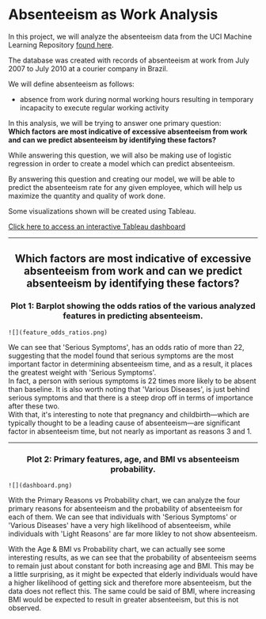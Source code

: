 # Absenteeism as Work Analysis

In this project, we will analyze the absenteeism data from the UCI Machine Learning Repository [found here](https://archive.ics.uci.edu/ml/datasets/Absenteeism+at+work).

The database was created with records of absenteeism at work from July 2007 to July 2010 at a courier company in Brazil.  

We will define absenteeism as follows:  
* absence from work during normal working hours resulting in temporary incapacity to execute regular working activity

In this analysis, we will be trying to answer one primary question:  
**Which factors are most indicative of excessive absenteeism from work and can we predict absenteeism by identifying these factors?**

While answering this question, we will also be making use of logistic regression in order to create a model which can predict absenteeism. 

By answering this question and creating our model, we will be able to predict the absenteeism rate for any given employee, which will help us maximize the quantity and quality of work done. 

Some visualizations shown will be created using Tableau.

[Click here to access an interactive Tableau dashboard](https://public.tableau.com/views/absentee_analysis_workbook/Dashboard?:language=en-US&:display_count=n&:origin=viz_share_link)

---

<h2 align="center">Which factors are most indicative of excessive absenteeism from work and can we predict absenteeism by identifying these factors?</h2>
<h3 align="center">
<b>Plot 1:</b> Barplot showing the odds ratios of the various analyzed features in predicting absenteeism. 
</h3>

````{div} full-width
![](feature_odds_ratios.png)
````

<!-- <p align="center"><img src="feature_odds_ratios.png"/ width=100%></p> -->
We can see that 'Serious Symptoms', has an odds ratio of more than 22, suggesting that the model found that serious symptoms are the most important factor in determining absenteeism time, and as a result, it places the greatest weight with 'Serious Symptoms'.  
In fact, a person with serious symptoms is 22 times more likely to be absent than baseline. 
It is also worth noting that 'Various Diseases', is just behind serious symptoms and that there is a steep drop off in terms of importance after these two.  
With that, it's interesting to note that pregnancy and childbirth—which are typically thought to be a leading cause of absenteeism—are significant factor in absenteeism time, but not nearly as important as reasons 3 and 1. 

---

<h3 align="center">
<b>Plot 2:</b> Primary features, age, and BMI vs absenteeism probability. 
</h3>

````{div} full-width
![](dashboard.png)
````

<!-- <p align="center"><img src="dashboard.png"/ width=100%></p> -->
With the Primary Reasons vs Probability chart, we can analyze the four primary reasons for absenteeism and the probability of absenteeism for each of them. We can see that individuals with 'Serious Symptoms' or 'Various Diseases' have a very high likelihood of absenteeism, while individuals with 'Light Reasons' are far more likley to not show absenteeism.

With the Age & BMI vs Probability chart, we can actually see some interesting results, as we can see that the probability of absenteeism seems to remain just about constant for both increasing age and BMI. This may be a little surprising, as it might be expected that elderly individuals would have a higher likelihood of getting sick and therefore more absenteeism, but the data does not reflect this. The same could be said of BMI, where increasing BMI would be expected to result in greater absenteeism, but this is not observed. 